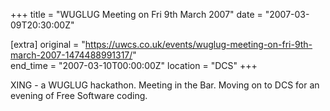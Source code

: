+++
title = "WUGLUG Meeting on Fri 9th March 2007"
date = "2007-03-09T20:30:00Z"

[extra]
original = "https://uwcs.co.uk/events/wuglug-meeting-on-fri-9th-march-2007-1474488991317/"    
end_time = "2007-03-10T00:00:00Z"
location = "DCS"
+++

XING - a WUGLUG hackathon. Meeting in the Bar. Moving on to DCS for an evening of Free Software coding.

